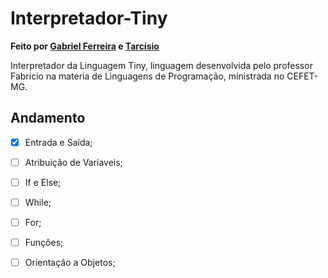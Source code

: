 # Interpretador-Tiny

**Feito por [Gabriel Ferreira][l1] e [Tarcísio][l2]**

Interpretador da Linguagem Tiny, linguagem desenvolvida pelo professor Fabricio na materia de Linguagens de Programação, ministrada no CEFET-MG.

## Andamento
- [x] Entrada e Saída;
- [ ] Atribuição de Variaveis;
- [ ] If e Else;
- [ ] While;
- [ ] For;
- [ ] Funções;
- [ ] Orientação a Objetos;

  [l1]: <https://github.com/gabriel-fsantos>
  [l2]: <https://github.com/50tarcisiopieroni>
  
